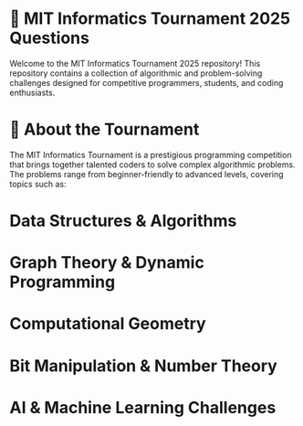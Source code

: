 # 🚀 MIT Informatics Tournament 2025 Questions
Welcome to the MIT Informatics Tournament 2025 repository! This repository contains a collection of algorithmic and problem-solving challenges designed for competitive programmers, students, and coding enthusiasts.
# 📌 About the Tournament
The MIT Informatics Tournament is a prestigious programming competition that brings together talented coders to solve complex algorithmic problems. The problems range from beginner-friendly to advanced levels, covering topics such as:

# Data Structures & Algorithms
# Graph Theory & Dynamic Programming
# Computational Geometry
# Bit Manipulation & Number Theory
# AI & Machine Learning Challenges
